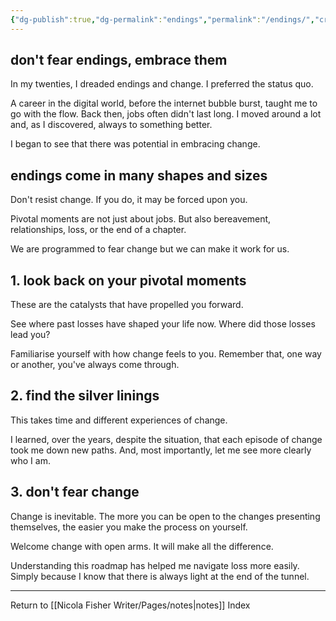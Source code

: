 ```yaml
---
{"dg-publish":true,"dg-permalink":"endings","permalink":"/endings/","created":"","updated":""}
---
```



## don't fear endings, embrace them

In my twenties, I dreaded endings and change. I preferred the status quo.

A career in the digital world, before the internet bubble burst, taught me to go with the flow. Back then, jobs often didn't last long. I moved around a lot and, as I discovered, always to something better.

I began to see that there was potential in embracing change.

## endings come in many shapes and sizes

Don't resist change. If you do, it may be forced upon you.

Pivotal moments are not just about jobs. But also bereavement, relationships, loss, or the end of a chapter.

We are programmed to fear change but we can make it work for us.

## 1. look back on your pivotal moments

These are the catalysts that have propelled you forward.

See where past losses have shaped your life now. Where did those losses lead you?

Familiarise yourself with how change feels to you. Remember that, one way or another, you've always come through.

## 2. find the silver linings

This takes time and different experiences of change.

I learned, over the years, despite the situation, that each episode of change took me down new paths. And, most importantly, let me see more clearly who I am.

## 3. don't fear change

Change is inevitable. The more you can be open to the changes presenting themselves, the easier you make the process on yourself.

Welcome change with open arms. It will make all the difference.

Understanding this roadmap has helped me navigate loss more easily. Simply because I know that there is always light at the end of the tunnel.

---

Return to [[Nicola Fisher Writer/Pages/notes\|notes]] Index

